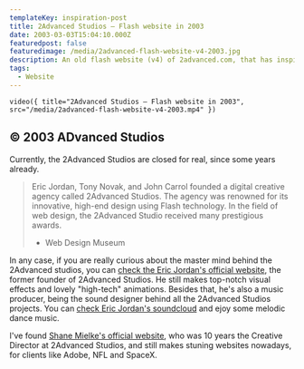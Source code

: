 ```yaml
---
templateKey: inspiration-post
title: 2Advanced Studios — Flash website in 2003
date: 2003-03-03T15:04:10.000Z
featuredpost: false
featuredimage: /media/2advanced-flash-website-v4-2003.jpg
description: An old flash website (v4) of 2advanced.com, that has inspired me quite a lot in my teenage.
tags:
  - Website
---
```


`video({ title="2Advanced Studios — Flash website in 2003", src="/media/2advanced-flash-website-v4-2003.mp4" })`

## © 2003 ADvanced Studios

Currently, the 2Advanced Studios are closed for real, since some years already.

> Eric Jordan, Tony Novak, and John Carrol founded a digital creative agency called 2Advanced Studios. The agency was renowned for its innovative, high-end design using Flash technology. In the field of web design, the 2Advanced Studio received many prestigious awards.
>
> - Web Design Museum

In any case, if you are really curious about the master mind behind the 2Advanced studios, you can [check the Eric Jordan's official website](https://www.ericjordan.com/), the former founder of 2Advanced Studios. He still makes top-notch visual effects and lovely "high-tech" animations. Besides that, he's also a music producer, being the sound designer behind all the 2Advanced Studios projects. You can [check Eric Jordan's soundcloud](https://soundcloud.com/ericjordan) and ejoy some melodic dance music.

I've found [Shane Mielke's official website](https://www.shanemielke.com/), who was 10 years the Creative Director at 2Advanced Studios, and still makes stuning websites nowadays, for clients like Adobe, NFL and SpaceX.
